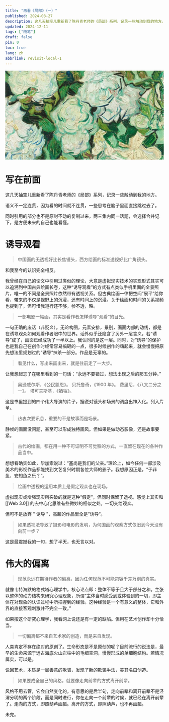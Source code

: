 ```yaml
---
title: "再看《局部》（一）"
published: 2024-03-27
description: 这几天抽空儿重新看了陈丹青老师的《局部》系列，记录一些触动到我的地方。
updated: 2024-12-11
tags: ["随笔"]
draft: false
pin: 0
toc: true
lang: zh
abbrlink: revisit-local-1
---
```


![封面](./_images/再看《局部》（一）-1754575470847.webp)

# 写在前面

这几天抽空儿重新看了陈丹青老师的《局部》系列，记录一些触动到我的地方。

语义不一定连贯，因为看的时间就不连贯，一些思考在脑子里面直接跳过去了。

同时引用的部分也不是原封不动的复制过来，两三集内同一话题，会选择合并记下，是方便未来的自己也能看懂。

# 诱导观看

> 中国画的无透视好比长焦镜头，西方绘画的标准透视好比广角镜头。

和我至今的认识完全相反。

我曾经在自己的论文中引用过类似的理论，大意是虚拟现实技术的实现形式其实可以追溯到中国古典绘画长卷，这种“诱导观看”的方式有点类似手机里面的全景照片，唯一的不同是全景照片依然带有透视关系。但古典绘画一律把空间“展平”给你看，带来的不仅是视野上的沉浸，还有时间上的沉浸。关于绘画和时间的关系视频也提到了，但可惜我道行还不够，参不透，略。

> 一部电影一幅画，其实是看作者怎样诱导“观看”的目光。

一句正确的废话（非贬义）。无论构图，元素安排，景别，画面内部的动线，都是在诱导观众如何观看作者眼中的世界。话外似乎还隐含了另外一层含义，若“诱导”成了，画面已经成功了一半以上。我认同的是这一层。同时，对“诱导”的保护也是我自己在创作时经常容易搞砸的一点，很多时候创作的嗨起来，就会慢慢把原先想法里规划过的“诱导”抹杀一部分。作品是无辜的。

> 看见什么，写出来画出来，就是往前走了一大步。

让我想起忘了在哪里看到的一句话：“永远不要错过，想法出现之后的那五分钟。”

> 奥逊威尔斯，《公民凯恩》。
> 贝托鲁奇，《1900 年》。
> 费里尼，《八又二分之一》。
> 塔可夫斯基，《牺牲》。

这是书里提到的四个伟大导演的片子，据说对镜头和场景的调度出神入化。列入片单。

> 热衷次要讯息，重要的不是故事而是场景。

静帧的画面没问题，甚至可以形成独特画风。但如果是做动态影像，还是故事要紧。

> 古代的绘画，都在用一种不可证明不可觉察的方式，一直留在现在的各种作品当中。

想想看确实如此，毕加索说过：“塞尚是我们的父亲。”理论上，如今任何一部涉及美术的影视作品都能找到文艺复兴时期各位大师的影子。我想原因正是，“子非鱼，安知鱼之乐？“。

> 绘画中透视的运用本质上是假定观众也在现场。

虚拟现实或增强现实所突破的就是这种“假定”，但同时保留了透视。感觉上其实和 [[Web 3.0]] 的去中心化思维有些微妙的相似之处。一切交给观众。

但可不是放弃 " 诱导 "，高超的作品里全是”诱导“。

> 如果透视法导致了摄影和电影的发明，为何国画的观察方式依旧到今天没有向前一步？

这是最震撼我的一句，想了半天，也无言以对。

# 伟大的偏离

> 规范永远在期待作者的偏离，因为任何规范不可能包容千差万别的真实。

就像韦特海默的格式塔心理学中，核心论点即：整体不等于且大于部分之和。主张以整体的动力结构来研究心理现象，所谓“主体当时感受到或体验到的一切，即主体在对现象的认识过程中所把握到的经验。这种经验是一个有意义的整体，它和外界的直接客观刺激并不完全一致。”

如果按这个研究心理学，我看网上说还是有一定的缺陷。但用在艺术创作却十分恰当。

> 一切偏离都不来自艺术家的创造，而是来自发现。

人类肯定不存在绝对的原创了。生命形态是不是原创的呢？目前流行的说法是，最早的生命来源于远古海底火山岩柱中的毛细空洞，慢慢形成的单细胞结构。若情况属实，可以是。

说回艺术，本质是一局善意的欺骗，发现了新的欺骗手法，美其名曰创造。

> 如果要成全自己的风格，就要像走向前辈的方式离开前辈。

风格不用去管，它会自然变化的。有意思的是后半句，走向前辈和离开前辈不是泾渭分明的两个阶段，而是同时进行，你在走向一个前辈的时候，就已经在离开前辈了。走向的方式，即照葫芦画瓢。离开的方式，即照葫芦，也不再画瓢。

未完。
